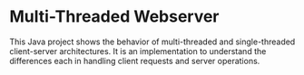 # Multi-Threaded Webserver

This Java project shows the behavior of multi-threaded and single-threaded client-server architectures. 
It is an implementation to understand the differences each in handling client requests and server operations.


